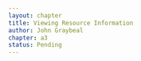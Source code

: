 ```yaml
---
layout: chapter
title: Viewing Resource Information
author: John Graybeal
chapter: a3
status: Pending
---
```

